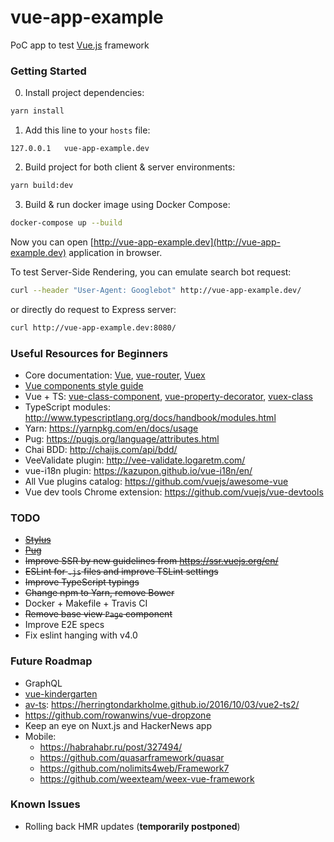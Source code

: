# vue-app-example

PoC app to test [Vue.js](https://vuejs.org/) framework

### Getting Started

0. Install project dependencies:
```bash
yarn install
```

1. Add this line to your `hosts` file:
```
127.0.0.1	vue-app-example.dev
```

2. Build project for both client & server environments:
```bash
yarn build:dev
```

3. Build & run docker image using Docker Compose:
```bash
docker-compose up --build
```

Now you can open [http://vue-app-example.dev](http://vue-app-example.dev)
application in browser.

To test Server-Side Rendering, you can emulate search bot request:
```bash
curl --header "User-Agent: Googlebot" http://vue-app-example.dev/
```
or directly do request to Express server:
```bash
curl http://vue-app-example.dev:8080/
```

### Useful Resources for Beginners

- Core documentation: [Vue](https://vuejs.org/v2/guide/),
  [vue-router](https://router.vuejs.org/en/),
  [Vuex](https://vuex.vuejs.org/en/)
- [Vue components style guide](https://pablohpsilva.github.io/vuejs-component-style-guide)
- Vue + TS: [vue-class-component](https://github.com/vuejs/vue-class-component),
  [vue-property-decorator](https://github.com/kaorun343/vue-property-decorator),
  [vuex-class](https://github.com/ktsn/vuex-class/)
- TypeScript modules: http://www.typescriptlang.org/docs/handbook/modules.html
- Yarn: https://yarnpkg.com/en/docs/usage
- Pug: https://pugjs.org/language/attributes.html
- Chai BDD: http://chaijs.com/api/bdd/
- VeeValidate plugin: http://vee-validate.logaretm.com/
- vue-i18n plugin: https://kazupon.github.io/vue-i18n/en/
- All Vue plugins catalog: https://github.com/vuejs/awesome-vue
- Vue dev tools Chrome extension: https://github.com/vuejs/vue-devtools

### TODO
- ~~[Stylus](http://stylus-lang.com/)~~
- ~~[Pug](https://pugjs.org/language/attributes.html)~~
- ~~Improve SSR by new guidelines from https://ssr.vuejs.org/en/~~
- ~~ESLint for `.js` files and improve TSLint settings~~
- ~~Improve TypeScript typings~~
- ~~Change npm to Yarn, remove Bower~~
- Docker + Makefile + Travis CI
- ~~Remove base view `Page` component~~
- Improve E2E specs
- Fix eslint hanging with v4.0 

### Future Roadmap

- GraphQL
- [vue-kindergarten](https://github.com/JiriChara/vue-kindergarten)
- [av-ts](https://github.com/HerringtonDarkholme/av-ts): https://herringtondarkholme.github.io/2016/10/03/vue2-ts2/
- https://github.com/rowanwins/vue-dropzone
- Keep an eye on Nuxt.js and HackerNews app
- Mobile:
  - https://habrahabr.ru/post/327494/
  - https://github.com/quasarframework/quasar
  - https://github.com/nolimits4web/Framework7
  - https://github.com/weexteam/weex-vue-framework

### Known Issues

- Rolling back HMR updates (**temporarily postponed**)
